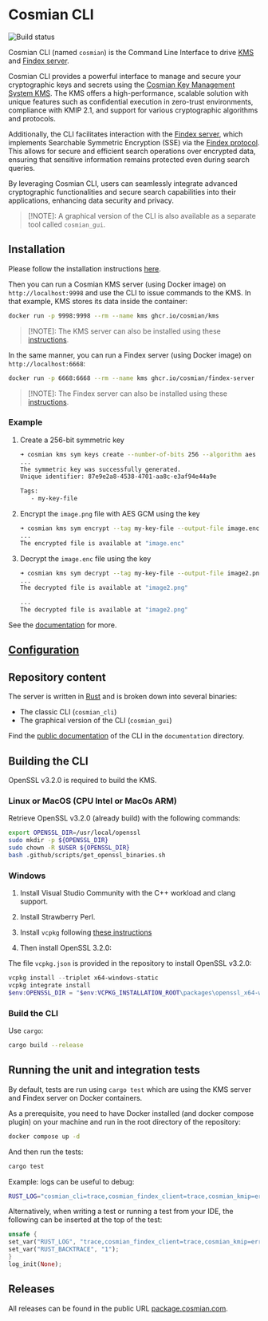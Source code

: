 # Cosmian CLI

![Build status](https://github.com/Cosmian/cli/actions/workflows/main_release.yml/badge.svg?branch=main)

Cosmian CLI (named `cosmian`) is the Command Line Interface to drive [KMS](https://github.com/Cosmian/kms) and [Findex server](https://github.com/Cosmian/findex-server).

Cosmian CLI provides a powerful interface to manage and secure your cryptographic keys and secrets using the [Cosmian Key Management System KMS](https://github.com/Cosmian/kms).
The KMS offers a high-performance, scalable solution with unique features such as confidential execution in zero-trust environments, compliance with KMIP 2.1, and support for various cryptographic algorithms and protocols.

Additionally, the CLI facilitates interaction with the [Findex server](https://github.com/Cosmian/findex-server), which implements Searchable Symmetric Encryption (SSE) via the [Findex protocol](https://github.com/Cosmian/findex). This allows for secure and efficient search operations over encrypted data, ensuring that sensitive information remains protected even during search queries.

By leveraging Cosmian CLI, users can seamlessly integrate advanced cryptographic functionalities and secure search capabilities into their applications, enhancing data security and privacy.

> [!NOTE]: A graphical version of the CLI is also available as a separate tool called `cosmian_gui`.

## Installation

Please follow the installation instructions [here](./documentation/docs/installation.md).

Then you can run a Cosmian KMS server (using Docker image) on `http://localhost:9998` and use the CLI to issue commands to the KMS.
In that example, KMS stores its data inside the container:

```sh
docker run -p 9998:9998 --rm --name kms ghcr.io/cosmian/kms
```

> [!NOTE]:
> The KMS server can also be installed using these [instructions](https://docs.cosmian.com/key_management_system/single_server_mode/#quick-start).

In the same manner, you can run a Findex server (using Docker image) on `http://localhost:6668`:

```sh
docker run -p 6668:6668 --rm --name kms ghcr.io/cosmian/findex-server
```

> [!NOTE]:
> The Findex server can also be installed using these [instructions](./documentation/docs/installation.md).

### Example

1. Create a 256-bit symmetric key

   ```sh
   ➜ cosmian kms sym keys create --number-of-bits 256 --algorithm aes --tag my-key-file
   ...
   The symmetric key was successfully generated.
   Unique identifier: 87e9e2a8-4538-4701-aa8c-e3af94e44a9e

   Tags:
      - my-key-file
   ```

2. Encrypt the `image.png` file with AES GCM using the key

   ```sh
   ➜ cosmian kms sym encrypt --tag my-key-file --output-file image.enc image.png
   ...
   The encrypted file is available at "image.enc"
   ```

3. Decrypt the `image.enc` file using the key

   ```sh
   ➜ cosmian kms sym decrypt --tag my-key-file --output-file image2.png image.enc
   ...
   The decrypted file is available at "image2.png"

   ...
   The decrypted file is available at "image2.png"
   ```

See the [documentation](https://docs.cosmian.com/key_management_system/) for more.

## [Configuration](./documentation/docs/configuration.md)

## Repository content

The server is written in [Rust](https://www.rust-lang.org/) and is broken down into several
binaries:

- The classic CLI (`cosmian_cli`)
- The graphical version of the CLI (`cosmian_gui`)

Find the [public documentation](https://docs.cosmian.com/cosmian_cli/) of the CLI in the `documentation`
directory.

## Building the CLI

OpenSSL v3.2.0 is required to build the KMS.

### Linux or MacOS (CPU Intel or MacOs ARM)

Retrieve OpenSSL v3.2.0 (already build) with the following commands:

```sh
export OPENSSL_DIR=/usr/local/openssl
sudo mkdir -p ${OPENSSL_DIR}
sudo chown -R $USER ${OPENSSL_DIR}
bash .github/scripts/get_openssl_binaries.sh
```

### Windows

1. Install Visual Studio Community with the C++ workload and clang support.
2. Install Strawberry Perl.
3. Install `vcpkg` following
   [these instructions](https://github.com/Microsoft/vcpkg#quick-start-windows)

4. Then install OpenSSL 3.2.0:

The file `vcpkg.json` is provided in the repository to install OpenSSL v3.2.0:

```powershell
vcpkg install --triplet x64-windows-static
vcpkg integrate install
$env:OPENSSL_DIR = "$env:VCPKG_INSTALLATION_ROOT\packages\openssl_x64-windows-static"
```

### Build the CLI

Use `cargo`:

```sh
cargo build --release
```

## Running the unit and integration tests

By default, tests are run using `cargo test` which are using the KMS server and Findex server on Docker containers.

As a prerequisite, you need to have Docker installed (and docker compose plugin) on your machine and run in the root directory of the repository:

```sh
docker compose up -d
```

And then run the tests:

```sh
cargo test
```

Example: logs can be useful to debug:

```sh
RUST_LOG="cosmian_cli=trace,cosmian_findex_client=trace,cosmian_kmip=error,cosmian_kms_rest_client=info" cargo test
````

Alternatively, when writing a test or running a test from your IDE, the following can be inserted
at the top of the test:

```rust
unsafe {
set_var("RUST_LOG", "trace,cosmian_findex_client=trace,cosmian_kmip=error,cosmian_kms_rest_client=info");
set_var("RUST_BACKTRACE", "1");
}
log_init(None);
```

## Releases

All releases can be found in the public URL [package.cosmian.com](https://package.cosmian.com/cli/).
